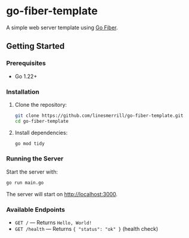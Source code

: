 # go-fiber-template

A simple web server template using [Go Fiber](https://gofiber.io/).

## Getting Started

### Prerequisites
- Go 1.22+

### Installation

1. Clone the repository:
   ```sh
   git clone https://github.com/linesmerrill/go-fiber-template.git
   cd go-fiber-template
   ```
2. Install dependencies:
   ```sh
   go mod tidy
   ```

### Running the Server

Start the server with:
```sh
go run main.go
```

The server will start on [http://localhost:3000](http://localhost:3000).

### Available Endpoints

- `GET /` — Returns `Hello, World!`
- `GET /health` — Returns `{ "status": "ok" }` (health check)